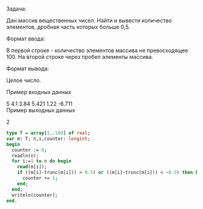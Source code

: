 Задача:

Дан массив вещественных чисел. Найти и вывести количество элементов, дробная часть которых больше 0,5.

Формат ввода:

В первой строке - количество элементов массива не превосходящее 100. На второй строке через пробел элементы массива.

Формат вывода:

Целое число.

Пример входных данных

5
4.1 3.84 5.421 1.22 -6.711  
Пример выходных данных

2

```pascal
type T = array[1..100] of real;
var m: T; n,i,counter: longint;
begin
  counter := 0;
  readln(n);
  for i:=1 to n do begin
    read(m[i]);
    if ((m[i]-trunc(m[i])) > 0.5) or ((m[i]-trunc(m[i])) < -0.5) then begin
      counter += 1;
    end;
  end;
  writeln(counter);
end.
```